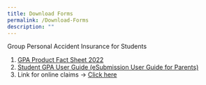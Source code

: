 ```yaml
---
title: Download Forms
permalink: /Download-Forms
description: ""
---
```

Group Personal Accident Insurance for Students

1. [GPA Product Fact Sheet 2022](/files/Download%20Forms/GPA-Product-Fact-Sheet-2022.pdf)
2. [Student GPA User Guide (eSubmission User Guide for Parents)](/files/Download%20Forms/Student-GPA-User-Guide-eSubmission-User-Guide-for-Parents.pdf)
3. Link for online claims -> [Click here](https://studentgpa.incomegroupins.com.sg/)

